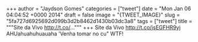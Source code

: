 
+++
author = "Jaydson Gomes"
categories = ["tweet"]
date = "Mon Jan 06 04:04:52 +0000 2014"
draft = false
image = "{TWEET_IMAGE}"
slug = "5fa727d6925692d099b3d2b8462d1430b03dc3a8"
tags = ["tweet"]
title = """Site da Vivo http://t.co/..."""
+++
Site da Vivo http://t.co/jsEGFHR9yj AHUahuahuhuauaha 'Venha tomar no cu" WTF!
